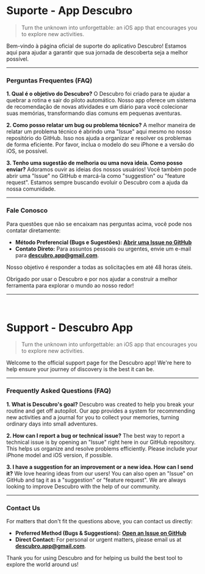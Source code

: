 # Suporte - App Descubro

> Turn the unknown into unforgettable: an iOS app that encourages you to explore new activities.

Bem-vindo à página oficial de suporte do aplicativo Descubro! Estamos aqui para ajudar a garantir que sua jornada de descoberta seja a melhor possível.

---

### Perguntas Frequentes (FAQ)

**1. Qual é o objetivo do Descubro?**
O Descubro foi criado para te ajudar a quebrar a rotina e sair do piloto automático. Nosso app oferece um sistema de recomendação de novas atividades e um diário para você colecionar suas memórias, transformando dias comuns em pequenas aventuras.

**2. Como posso relatar um bug ou problema técnico?**
A melhor maneira de relatar um problema técnico é abrindo uma "Issue" aqui mesmo no nosso repositório do GitHub. Isso nos ajuda a organizar e resolver os problemas de forma eficiente. Por favor, inclua o modelo do seu iPhone e a versão do iOS, se possível.

**3. Tenho uma sugestão de melhoria ou uma nova ideia. Como posso enviar?**
Adoramos ouvir as ideias dos nossos usuários! Você também pode abrir uma "Issue" no GitHub e marcá-la como "suggestion" ou "feature request". Estamos sempre buscando evoluir o Descubro com a ajuda da nossa comunidade.

---

### Fale Conosco

Para questões que não se encaixam nas perguntas acima, você pode nos contatar diretamente:

* **Método Preferencial (Bugs e Sugestões):** [**Abrir uma Issue no GitHub**](https://github.com/tai-almeida/Descubro/issues)
* **Contato Direto:** Para assuntos pessoais ou urgentes, envie um e-mail para **descubro.app@gmail.com**.

Nosso objetivo é responder a todas as solicitações em até 48 horas úteis.

Obrigado por usar o Descubro e por nos ajudar a construir a melhor ferramenta para explorar o mundo ao nosso redor!

---
<br>

# Support - Descubro App

> Turn the unknown into unforgettable: an iOS app that encourages you to explore new activities.

Welcome to the official support page for the Descubro app! We're here to help ensure your journey of discovery is the best it can be.

---

### Frequently Asked Questions (FAQ)

**1. What is Descubro's goal?**
Descubro was created to help you break your routine and get off autopilot. Our app provides a system for recommending new activities and a journal for you to collect your memories, turning ordinary days into small adventures.

**2. How can I report a bug or technical issue?**
The best way to report a technical issue is by opening an "Issue" right here in our GitHub repository. This helps us organize and resolve problems efficiently. Please include your iPhone model and iOS version, if possible.

**3. I have a suggestion for an improvement or a new idea. How can I send it?**
We love hearing ideas from our users! You can also open an "Issue" on GitHub and tag it as a "suggestion" or "feature request". We are always looking to improve Descubro with the help of our community.

---

### Contact Us

For matters that don't fit the questions above, you can contact us directly:

* **Preferred Method (Bugs & Suggestions):** [**Open an Issue on GitHub**](https://github.com/tai-almeida/Descubro/issues)
* **Direct Contact:** For personal or urgent matters, please email us at  **descubro.app@gmail.com**.

Thank you for using Descubro and for helping us build the best tool to explore the world around us!
